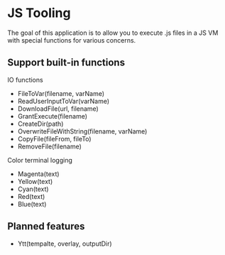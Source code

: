 # JS Tooling

The goal of this application is to allow you to execute .js files in a JS VM with special functions for various concerns.


## Support built-in functions

IO functions
- FileToVar(filename, varName)
- ReadUserInputToVar(varName)
- DownloadFile(url, filename)
- GrantExecute(filename)
- CreateDir(path)
- OverwriteFileWithString(filename, varName)
- CopyFile(fileFrom, fileTo)
- RemoveFile(filename)

Color terminal logging
- Magenta(text)
- Yellow(text)
- Cyan(text)
- Red(text)
- Blue(text)


## Planned features
- Ytt(tempalte, overlay, outputDir)
